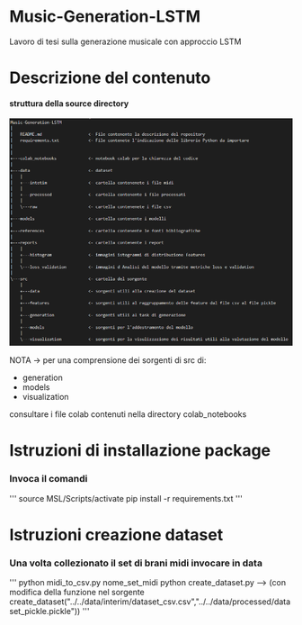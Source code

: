 # Music-Generation-LSTM
Lavoro di tesi sulla generazione musicale con approccio LSTM

# Descrizione del contenuto
#### struttura della source directory

![](albero_sorgente.png)

NOTA -> per una comprensione dei sorgenti di src di:

- generation
- models
- visualization

consultare i file colab contenuti nella directory colab_notebooks
# Istruzioni di installazione package
### Invoca il comandi
'''
source MSL/Scripts/activate
pip install -r requirements.txt
'''
# Istruzioni creazione dataset
### Una volta collezionato il set di brani midi invocare in data
'''
python midi_to_csv.py nome_set_midi
python create_dataset.py --> (con modifica della funzione nel sorgente create_dataset("../../data/interim/dataset_csv.csv","../../data/processed/dataset_pickle.pickle"))
'''



